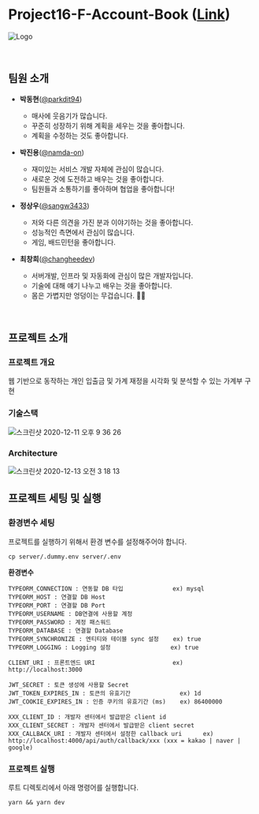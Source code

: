 # Project16-F-Account-Book ([Link](http://tess.kro.kr))


![Logo](https://user-images.githubusercontent.com/17294694/101917945-1c7a8e00-3c0c-11eb-828d-03e127a4d883.png)


<br>

## 팀원 소개

- **박동현**([@parkdit94](https://github.com/parkdit94))
    - 매사에 웃음기가 많습니다.
    - 꾸준히 성장하기 위해 계획을 세우는 것을 좋아합니다.
    - 계획을 수정하는 것도 좋아합니다.

- **박진용**([@namda-on](https://github.com/namda-on))
    - 재미있는 서비스 개발 자체에 관심이 많습니다.
    - 새로운 것에 도전하고 배우는 것을 좋아합니다.
    - 팀원들과 소통하기를 좋아하며 협업을 좋아합니다!

- **정상우**([@sangw3433](https://github.com/sangw3433))
    - 저와 다른 의견을 가진 분과 이야기하는 것을 좋아합니다.
    - 성능적인 측면에서 관심이 많습니다.
    - 게임, 배드민턴을 좋아합니다.


- **최창희**([@changheedev](https://github.com/changheedev))
    - 서버개발, 인프라 및 자동화에 관심이 많은 개발자입니다.
    - 기술에 대해 얘기 나누고 배우는 것을 좋아합니다.
    - 몸은 가볍지만 엉덩이는 무겁습니다. 👨‍💻




<br>

## 프로젝트 소개

### 프로젝트 개요

웹 기반으로 동작하는 개인 입출금 및 가계 재정을 시각화 및 분석할 수 있는 가계부 구현

### 기술스택

![스크린샷 2020-12-11 오후 9 36 26](https://user-images.githubusercontent.com/17294694/101904293-f5ff2780-3bf8-11eb-8775-52034f850fcb.png)



### Architecture

![스크린샷 2020-12-13 오전 3 18 13](https://user-images.githubusercontent.com/17294694/101991738-f3ccc400-3cf1-11eb-9af5-0842f99efecd.png)


## 프로젝트 세팅 및 실행

### 환경변수 세팅

프로젝트를 실행하기 위해서 환경 변수를 설정해주어야 합니다.

```
cp server/.dummy.env server/.env
```

**환경변수**
```
TYPEORM_CONNECTION : 연동할 DB 타입              ex) mysql
TYPEORM_HOST : 연결할 DB Host                   
TYPEORM_PORT : 연결할 DB Port                   
TYPEORM_USERNAME : DB연결에 사용할 계정
TYPEORM_PASSWORD : 계정 패스워드
TYPEORM_DATABASE : 연결할 Database              
TYPEORM_SYNCHRONIZE : 엔티티와 테이블 sync 설정    ex) true
TYPEORM_LOGGING : Logging 설정                 ex) true

CLIENT_URI : 프론트엔드 URI                      ex) http://localhost:3000

JWT_SECRET : 토큰 생성에 사용할 Secret
JWT_TOKEN_EXPIRES_IN : 토큰의 유효기간              ex) 1d
JWT_COOKIE_EXPIRES_IN : 인증 쿠키의 유효기간 (ms)    ex) 86400000

XXX_CLIENT_ID : 개발자 센터에서 발급받은 client id 
XXX_CLIENT_SECRET : 개발자 센터에서 발급받은 client secret
XXX_CALLBACK_URI : 개발자 센터에서 설정한 callback uri      ex) http://localhost:4000/api/auth/callback/xxx (xxx = kakao | naver | google)
```

### 프로젝트 실행
루트 디렉토리에서 아래 명령어를 실행합니다.

```
yarn && yarn dev
```
